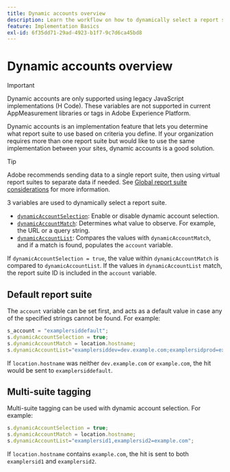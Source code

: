 ```yaml
---
title: Dynamic accounts overview
description: Learn the workflow on how to dynamically select a report suite using H Code.
feature: Implementation Basics
exl-id: 6f35dd71-29ad-4923-b1f7-9c7d6ca45bd8
---
```

# Dynamic accounts overview

>[!IMPORTANT]
>
>Dynamic accounts are only supported using legacy JavaScript implementations (H Code). These variables are not supported in current AppMeasurement libraries or tags in Adobe Experience Platform.

Dynamic accounts is an implementation feature that lets you determine what report suite to use based on criteria you define. If your organization requires more than one report suite but would like to use the same implementation between your sites, dynamic accounts is a good solution.

>[!TIP]
>
>Adobe recommends sending data to a single report suite, then using virtual report suites to separate data if needed. See [Global report suite considerations](../../../prepare/global-rs.md) for more information.

3 variables are used to dynamically select a report suite.

* [`dynamicAccountSelection`](dynamicaccountselection.md): Enable or disable dynamic account selection.
* [`dynamicAccountMatch`](dynamicaccountmatch.md): Determines what value to observe. For example, the URL or a query string.
* [`dynamicAccountList`](dynamicaccountlist.md): Compares the values with `dynamicAccountMatch`, and if a match is found, populates the `account` variable.

If `dynamicAccountSelection = true`, the value within `dynamicAccountMatch` is compared to `dynamicAccountList`. If the values in `dynamicAccountList` match, the report suite ID is included in the `account` variable.

## Default report suite

The `account` variable can be set first, and acts as a default value in case any of the specified strings cannot be found. For example:

```javascript
s_account = "examplersiddefault";
s.dynamicAccountSelection = true;
s.dynamicAccountMatch = location.hostname;
s.dynamicAccountList="examplersiddev=dev.example.com;examplersidprod=example.com";
```

If `location.hostname` was neither `dev.example.com` or `example.com`, the hit would be sent to `examplersiddefault`.

## Multi-suite tagging

Multi-suite tagging can be used with dynamic account selection. For example:

```js
s.dynamicAccountSelection = true;
s.dynamicAccountMatch = location.hostname;
s.dynamicAccountList="examplersid1,examplersid2=example.com";
```

If `location.hostname` contains `example.com`, the hit is sent to both `examplersid1` and `examplersid2`.
